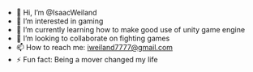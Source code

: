 - 👋 Hi, I’m @IsaacWeiland
- 👀 I’m interested in gaming
- 🌱 I’m currently learning how to make good use of unity game engine
- 💞️ I’m looking to collaborate on fighting games
- 📫 How to reach me: iweiland7777@gmail.com
- ⚡ Fun fact: Being a mover changed my life

<!---
IsaacWeiland/IsaacWeiland is a ✨ special ✨ repository because its `README.md` (this file) appears on your GitHub profile.
You can click the Preview link to take a look at your changes.
--->
